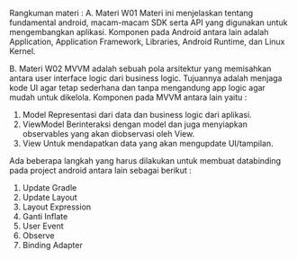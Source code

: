 Rangkuman materi :
A.	Materi W01
    Materi ini menjelaskan tentang fundamental android, macam-macam SDK serta API yang digunakan untuk mengembangkan aplikasi. 
    Komponen  pada Android antara lain adalah Application, Application Framework, Libraries, Android Runtime, dan Linux Kernel. 

B.	Materi W02
    MVVM adalah sebuah pola arsitektur yang memisahkan antara user interface logic dari business logic. 
    Tujuannya adalah menjaga kode UI agar tetap sederhana dan tanpa mengandung app logic agar mudah untuk dikelola. Komponen pada MVVM antara lain yaitu : 
1)	Model 
    Representasi dari data dan business logic dari aplikasi.
2)	ViewModel 
    Berinteraksi dengan model dan juga menyiapkan observables yang akan diobservasi oleh View.
3)	View
    Untuk mendapatkan data yang akan mengupdate UI/tampilan.

Ada beberapa langkah yang harus dilakukan untuk membuat databinding pada project android antara lain sebagai berikut : 
1)	Update Gradle
2)	Update Layout
3)	Layout Expression
4)	Ganti Inflate
5)	User Event
6)	Observe
7)	Binding Adapter
